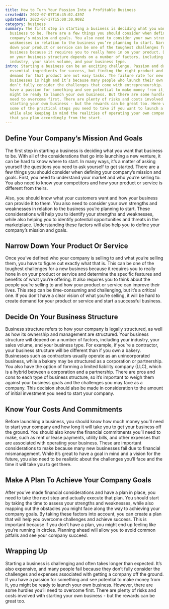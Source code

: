 ```yaml
---
title: How to Turn Your Passion Into a Profitable Business
createdAt: 2022-07-07T16:45:02.439Z
updatedAt: 2022-07-17T15:00:30.908Z
category: business
summary: The first step in starting a business is deciding what you want that
  business to be. There are a few things you should consider when defining your
  company’s mission and goals. You also need to consider your own strengths and
  weaknesses in relation to the business you’re planning to start. Narrowing
  down your product or service can be one of the toughest challenges for a new
  business because it requires you to really hone in on your product. Deciding
  on your business structure depends on a number of factors, including your
  industry, your sales volume, and your business type.
intro: Starting a business can be an exciting challenge. Passion and drive are
  essential ingredients for success, but finding the right product and creating
  demand for that product are not easy tasks. The failure rate for new
  businesses is high and it’s because many people who launch their own ventures
  don’t fully consider the challenges that come with entrepreneurship. If you
  have a passion for something and see potential to make money from it, you
  might be ready to launch your own business. But there are some hurdles you’ll
  need to overcome first. There are plenty of risks and costs involved with
  starting your own business - but the rewards can be great too. Here we look at
  some of the practical steps you need to take if you want to launch a business,
  while also keeping in mind the realities of operating your own company, so
  that you plan accordingly from the start.
---
```


## Define Your Company’s Mission And Goals

The first step in starting a business is deciding what you want that business to be. With all of the considerations that go into launching a new venture, it can be hard to know where to start. In many ways, it’s a matter of asking yourself the questions you need to ask yourself to get started. There are a few things you should consider when defining your company’s mission and goals. First, you need to understand your market and who you’re selling to. You also need to know your competitors and how your product or service is different from theirs.

Also, you should know what your customers want and how your business can provide it to them. You also need to consider your own strengths and weaknesses in relation to the business you’re planning to start. These considerations will help you to identify your strengths and weaknesses, while also helping you to identify potential opportunities and threats in the marketplace. Understanding these factors will also help you to define your company’s mission and goals.

## Narrow Down Your Product Or Service

Once you’ve defined who your company is selling to and what you’re selling them, you have to figure out exactly what that is. This can be one of the toughest challenges for a new business because it requires you to really hone in on your product or service and determine the specific features and benefits of what you’re offering. It also requires you to think about the people you’re selling to and how your product or service can improve their lives. This step can be time-consuming and challenging, but it’s a critical one. If you don’t have a clear vision of what you’re selling, it will be hard to create demand for your product or service and start a successful business.

## Decide On Your Business Structure

Business structure refers to how your company is legally structured, as well as how its ownership and management are structured. Your business structure will depend on a number of factors, including your industry, your sales volume, and your business type. For example, if you’re a contractor, your business structure will be different than if you own a bakery. Businesses such as contractors usually operate as an unincorporated business, while a bakery may be structured as a corporation or partnership. You also have the option of forming a limited liability company (LLC), which is a hybrid between a corporation and a partnership. There are pros and cons to each type of business structure, so it’s important to weigh them against your business goals and the challenges you may face as a company. This decision should also be made in consideration to the amount of initial investment you need to start your company.

## Know Your Costs And Commitments

Before launching a business, you should know how much money you’ll need to start your company and how long it will take you to get your business off the ground. You should also know the financial commitments you’ll need to make, such as rent or lease payments, utility bills, and other expenses that are associated with operating your business. These are important considerations to make because many new businesses fail due to financial mismanagement. While it’s great to have a goal in mind and a vision for the future, you also need to be realistic about the challenges you’ll face and the time it will take you to get there.

## Make A Plan To Achieve Your Company Goals

After you’ve made financial considerations and have a plan in place, you need to take the next step and actually execute that plan. You should start by taking the time to assess your strengths and weaknesses, while also mapping out the obstacles you might face along the way to achieving your company goals. By taking these factors into account, you can create a plan that will help you overcome challenges and achieve success. This is important because if you don’t have a plan, you might end up feeling like you’re running in circles. Planning ahead will allow you to avoid common pitfalls and see your company succeed.

## Wrapping Up

Starting a business is challenging and often takes longer than expected. It’s also expensive, and many people fail because they don’t fully consider the challenges and expenses associated with getting a company off the ground. If you have a passion for something and see potential to make money from it, you might be ready to launch your own business. However, there are some hurdles you’ll need to overcome first. There are plenty of risks and costs involved with starting your own business - but the rewards can be great too.
